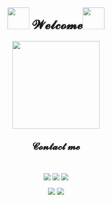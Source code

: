 <body>
    <h1 align="center">
        <img src="https://thumbs.gfycat.com/LameMaleBorzoi.webp" height="50px" length="50px"> 𝓦𝓮𝓵𝓬𝓸𝓶𝓮<img src="https://thumbs.gfycat.com/LameMaleBorzoi.webp" height="50px" length="50px">
    </h1>
    <div align="center">
        <img src="https://img.wallpapersafari.com/desktop/1680/1050/28/88/fa1ZTo.jpg" height="200px">
    </div>
    <h2 align="center">𝓒𝓸𝓷𝓽𝓪𝓬𝓽 𝓶𝓮</h2>
    <br>
    <p align="center">
        <a href="https://xiaosanchez.github.io/" target="_blank"><img src="https://img.shields.io/website?url=https%3A%2F%2Fxiaosanchez.github.io%2F" /></a>
        <a href="#" target="_blank"><img src="https://img.shields.io/pingpong/status/sp_2e80bc00b6054faeb2b87e2464be337e" /></a>
        <a href="#" target="_blank"><img src="https://img.shields.io/mozilla-observatory/grade/github.com?publish" /></a>
    </p>
    <p align="center">
        <a href="https://github.com/XiaoSanchez/XiaoSanchez" target="_blank"><img src="https://img.shields.io/github/followers/XiaoSanchez?style=social" /></a>
        <a href="https://github.com/XiaoSanchez/XiaoSanchez" target="_blank"><img src="https://img.shields.io/github/stars/XiaoSanchez?style=social" /></a>
    </p>
</body>
